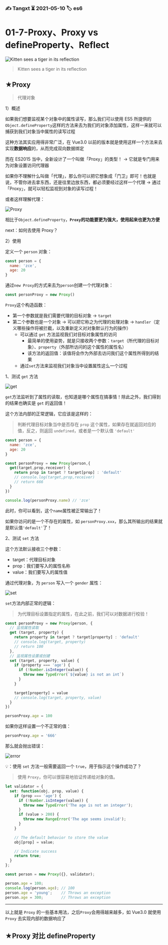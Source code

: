 ### ✍️ Tangxt ⏳ 2021-05-10 🏷️ es6

# 01-7-Proxy、Proxy vs defineProperty、Reflect

![Kitten sees a tiger in its reflection](assets/img/2021-05-12-11-28-30.png)

> Kitten sees a tiger in its reflection

## ★Proxy

> 代理对象

1）概述

如果我们想要监视某个对象中的属性读写，那么我们可以使用 ES5 所提供的`Object.defineProperty`这样的方法来去为我们的对象添加属性，这样一来就可以捕获到我们对象当中属性的读写过程

这种方法其实应用得非常广泛，在 Vue3.0 以前的版本就是使用这样一个方法来去实现**数据响应**的，从而完成双向数据绑定

而在 ES2015 当中，全新设计了一个叫做「Proxy」的类型！ -> 它就是专门用来为对象设置访问代理器

如果你不理解什么叫做「代理」，那么你可以把它想象成「门卫」即可！也就是说，不管你进去拿东西，还是往里边放东西，都必须要经过这样一个代理 -> 通过「Proxy」，就可以轻松监视到对象的读写过程！

或者这样理解代理：

![Proxy](assets/img/2021-05-12-11-34-53.png)

相比于`Object.defineProperty`，**`Proxy`的功能要更为强大，使用起来也更为方便**

next：如何去使用 Proxy？

2）使用

定义一个 `person` 对象：

``` js
const person = {
  name: 'zce',
  age: 20
}
```

通过`new Proxy`的方式来去为`person`创建一个代理对象：

``` js
const personProxy = new Proxy()
```

`Proxy`这个构造函数：

- 第一个参数就是我们需要代理的目标对象 -> `target`
- 第二个参数也是一个对象 -> 可以把它称之为代理的处理对象 -> `handler`（定义哪些操作将被拦截，以及重新定义对对象默认行为的操作）
  - 可以通过 `get` 方法监视我们对目标对象属性的访问
    - 最简单的使用姿势，就是只接收两个参数：`target`（所代理的目标对象）、`property`（外部所访问的这个属性的属性名）
    - 该方法的返回值：该值将会作为外部去访问我们这个属性所得到的结果
  - 通过`set`方法来监视我们对象当中设置属性这么一个过程

1、测试 `get` 方法

![get](assets/img/2021-05-19-11-03-17.png)

`get`方法监听到了属性的读取，也知道是哪个属性在搞事情！除此之外，我们得到的结果也确实是 `get` 的返回值！

这个方法内部的正常逻辑，它应该是这样的：

> 判断代理目标对象当中是否存在 `prop` 这个属性，如果存在就返回对应的值，反之，则返回 `undefined`，或者是一个默认值 `'default'`

``` js
const person = {
  name: 'zce',
  age: 20
}

const personProxy = new Proxy(person,{
  get(target,prop,receiver) {
    return prop in target ? target[prop] : 'default'
    // console.log(target,prop,receiver)
    // return 666
  }
})

console.log(personProxy.name) // 'zce'
```

此时，你可以看到，这个`name`属性被正常输出了！

如果你访问的是一个不存在的属性，如 `personProxy.xxx`，那么其所输出的结果就是默认值`'default'`了！

2、测试 `set` 方法

这个方法默认接收三个参数：

- target：代理目标对象
- prop：我们要写入的属性名称
- value：我们要写入的属性值

通过代理对象，为 `person` 写入一个 `gender` 属性：

![set](assets/img/2021-05-19-16-35-12.png)

`set`方法内部正常的逻辑：

> 为代理目标设置指定的属性，在此之前，我们可以对数据进行校验！

``` js
const personProxy = new Proxy(person, {
  // 监视属性读取
  get (target, property) {
    return property in target ? target[property] : 'default'
    // console.log(target, property)
    // return 100
  },
  // 监视属性设置或创建
  set (target, property, value) {
    if (property === 'age') {
      if (!Number.isInteger(value)) {
        throw new TypeError(`${value} is not an int`)
      }
    }

    target[property] = value
    // console.log(target, property, value)
  }
})

personProxy.age = 100
```

如果你这样设置一个不正常的值：

``` js
personProxy.age = '666'
```

那么就会抛出错误：

![error](assets/img/2021-05-19-16-41-46.png)

💡：使用 `set` 方法一般需要返回一个 `true`，用于指示这个操作成功了？

> 使用 `Proxy`，你可以很容易地验证传递给对象的值。

``` js
let validator = {
  set: function(obj, prop, value) {
    if (prop === 'age') {
      if (!Number.isInteger(value)) {
        throw new TypeError('The age is not an integer');
      }
      if (value > 200) {
        throw new RangeError('The age seems invalid');
      }
    }

    // The default behavior to store the value
    obj[prop] = value;

    // Indicate success
    return true;
  }
};

const person = new Proxy({}, validator);

person.age = 100;
console.log(person.age); // 100
person.age = 'young';    // Throws an exception
person.age = 300;        // Throws an exception
```

---

以上就是 `Proxy` 的一些基本用法，之后`Proxy`会用得越来越多，如 Vue3.0 就使用 `Proxy` 去实现内部的数据响应了

## ★Proxy 对比 defineProperty

